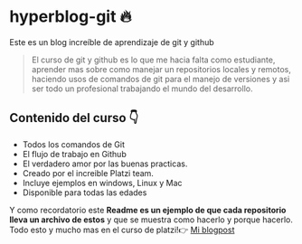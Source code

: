 # hyperblog-git 🔥
Este es un blog increíble de aprendizaje de git y github
>El curso de git y github es lo que me hacia falta como estudiante, aprender mas sobre como manejar un repositorios locales y remotos, haciendo usos de comandos de git para el manejo de versiones y asi ser todo un profesional trabajando el mundo del desarrollo.

## Contenido del curso 👇
* Todos los comandos de Git
* El flujo de trabajo en Github
* El verdadero amor por las buenas practicas.
* Creado por el increible Platzi team.
* Incluye ejemplos en windows, Linux y Mac
* Disponible para todas las edades

Y como recordatorio este **Readme es un ejemplo de que cada repositorio lleva un archivo de estos** y que se muestra como hacerlo y porque hacerlo. Todo esto y mucho mas en el curso de platzi!👉 [Mi blogpost](https://osegueda.github.io/hyperblog-git//blogpost.html "Mi blogpost")